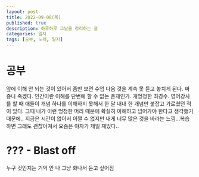 ```yaml
---
layout: post
title: 2022-09-08(목)
published: true
description: 하루하루 그날을 정리하는 글
categories: 일지
tags: [공부, 노래, 일지]
---
```


# 공부
앞에 이해 안 되는 것이 있어서 좀만 보면 수업 다음 것을 계속 못 듣고 놓치게 된다. 짜증나 죽겠다. 인간이란 이해를 단번에 할 수 없는 존재인가. 개멍청한 최경수.
영어강사를 할 때 애들이 개념 하나를 이해하지 못해서 한 달 내내 한 개념만 붙잡고 가르쳤던 적이 있다. 그때 내가 이런 멍청한 머리 때문에 확실히 이해하고 넘어가야 한다고 생각했기 때문에..
지금은 시간이 없어서 어쩔 수 없지만 내게 너무 많은 것을 바라는 느낌...복습하면 그래도 괜찮아져서 요즘은 야자가 제일 재밌다..

# ??? - Blast off
누구 것인지는 기억 안 나 그냥 화나서 듣고 싶어짐
